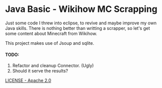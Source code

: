 # Java Basic - Wikihow MC Scrapping

Just some code I threw into eclipse, to revive and maybe improve my own Java skills.
There is nothing better than writting a scrapper, so let's get some content about Minecraft from Wikihow.

This project makes use of Jsoup and sqlite.

#### TODO:
1. Refactor and cleanup Connector. (Ugly)
2. Should it serve the results?

[LICENSE - Apache 2.0](LICENSE)
